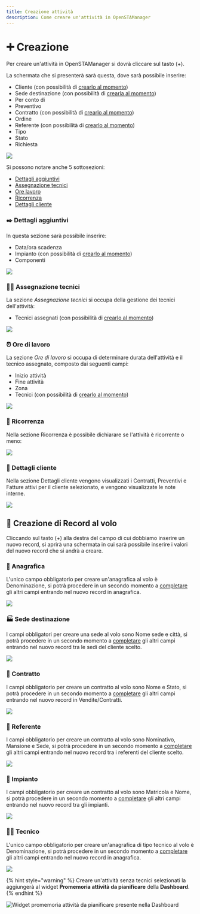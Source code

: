```yaml
---
title: Creazione attività
description: Come creare un'attività in OpenSTAManager
---
```


# ➕ Creazione

Per creare un'attività in OpenSTAManager si dovrà cliccare sul tasto (+).

La schermata che si presenterà sarà questa, dove sarà possibile inserire:

* Cliente (con possibilità di [crearlo al momento](creazione.md#creazione-impianto-al-volo))
* Sede destinazione (con possibilità di [crearla al momento](creazione.md#creazione-impianto-al-volo))
* Per conto di
* Preventivo
* Contratto (con possibilità di [crearlo al momento](creazione.md#creazione-impianto-al-volo))
* Ordine
* Referente (con possibilità di [crearlo al momento](creazione.md#creazione-impianto-al-volo))
* Tipo
* Stato
* Richiesta

![](<../../.gitbook/assets/Senzanome (1).png>)

Si possono notare anche 5 sottosezioni:

* [Dettagli aggiuntivi](creazione.md#dettagli-aggiuntivi)
* [Assegnazione tecnici](creazione.md#assegnazione-tecnici)
* [Ore lavoro](creazione.md#ore-di-lavoro)
* [Ricorrenza](creazione.md#ricorrenza)
* [Dettagli cliente](creazione.md#dettagli-cliente)

### ✒️ Dettagli aggiuntivi

In questa sezione sarà possibile inserire:

* Data/ora scadenza
* Impianto (con possibilità di [crearlo al momento](creazione.md#creazione-impianto-al-volo))
* Componenti

![](<../../.gitbook/assets/image (83) (1).png>)

### 🧑‍🔧 Assegnazione tecnici

La sezione _Assegnazione tecnici_ si occupa della gestione dei tecnici dell'attività:

* Tecnici assegnati (con possibilità di [crearlo al momento](creazione.md#creazione-impianto-al-volo))

![](https://firebasestorage.googleapis.com/v0/b/gitbook-x-prod.appspot.com/o/spaces%2F-LZJeLg23eVDvrCv74U7-887967055%2Fuploads%2FVylZtPBDizmjzIvAB1h7%2Ffile.png?alt=media)

### ⏰ Ore di lavoro

La sezione _Ore di lavoro_ si occupa di determinare durata dell'attività e il tecnico assegnato, composto dai seguenti campi:

* Inizio attività
* Fine attività
* Zona
* Tecnici (con possibilità di [crearlo al momento](creazione.md#creazione-impianto-al-volo))

![](<../../.gitbook/assets/image (75) (1).png>)

### 🔁 Ricorrenza

Nella sezione Ricorrenza è possibile dichiarare se l'attività è ricorrente o meno:

![](<../../.gitbook/assets/image (60) (1) (1) (1).png>)

### 🧿 Dettagli cliente

Nella sezione Dettagli cliente vengono visualizzati i Contratti, Preventivi e Fatture attivi per il cliente selezionato, e vengono visualizzate le note interne.

![](<../../.gitbook/assets/image (70) (1) (1).png>)

## 💸 Creazione di Record al volo

Cliccando sul tasto (+) alla destra del campo di cui dobbiamo inserire un nuovo record, si aprirà una schermata in cui sarà possibile inserire i valori del nuovo record che si andrà a creare.

### 👤 Anagrafica

L'unico campo obbligatorio per creare un'anagrafica al volo è Denominazione, si potrà procedere in un secondo momento a [completare](../anagrafiche/modifica.md) gli altri campi entrando nel nuovo record in anagrafica.

![](<../../.gitbook/assets/image (99) (1).png>)

### 🏭 Sede destinazione

I campi obbligatori per creare una sede al volo sono Nome sede e città, si potrà procedere in un secondo momento a [completare](../anagrafiche/plugin/sedi.md) gli altri campi entrando nel nuovo record tra le sedi del cliente scelto.

![](<../../.gitbook/assets/image (27).png>)

### 📄 Contratto

I campi obbligatorio per creare un contratto al volo sono Nome e Stato, si potrà procedere in un secondo momento a [completare](broken-reference) gli altri campi entrando nel nuovo record in Vendite/Contratti.

![](<../../.gitbook/assets/image (31) (1) (1).png>)

### 🧑 Referente

I campi obbligatorio per creare un contratto al volo sono Nominativo, Mansione e Sede, si potrà procedere in un secondo momento a [completare](https://docs.openstamanager.com/modules/anagrafiche/plugin/referenti#modifica) gli altri campi entrando nel nuovo record tra i referenti del cliente scelto.

![](<../../.gitbook/assets/image (57) (1) (1).png>)

### 📡 Impianto

I campi obbligatorio per creare un contratto al volo sono Matricola e Nome, si potrà procedere in un secondo momento a [completare](../impianti/modifica.md) gli altri campi entrando nel nuovo record tra gli impianti.

![](<../../.gitbook/assets/image (58) (1) (1).png>)

### 🧑‍🔧 Tecnico

L'unico campo obbligatorio per creare un'anagrafica di tipo tecnico al volo è Denominazione, si potrà procedere in un secondo momento a [completare](../anagrafiche/modifica.md) gli altri campi entrando nel nuovo record in anagrafica.

![](<../../.gitbook/assets/image (56) (1) (1).png>)

{% hint style="warning" %}
Creare un'attività senza tecnici selezionati la aggiungerà al widget **Promemoria attività da pianificare** della **Dashboard**.
{% endhint %}

![Widget promemoria attività da pianificare presente nella Dashboard](../../.gitbook/assets/PromemoriaAttivitàDaPianificare.PNG)
